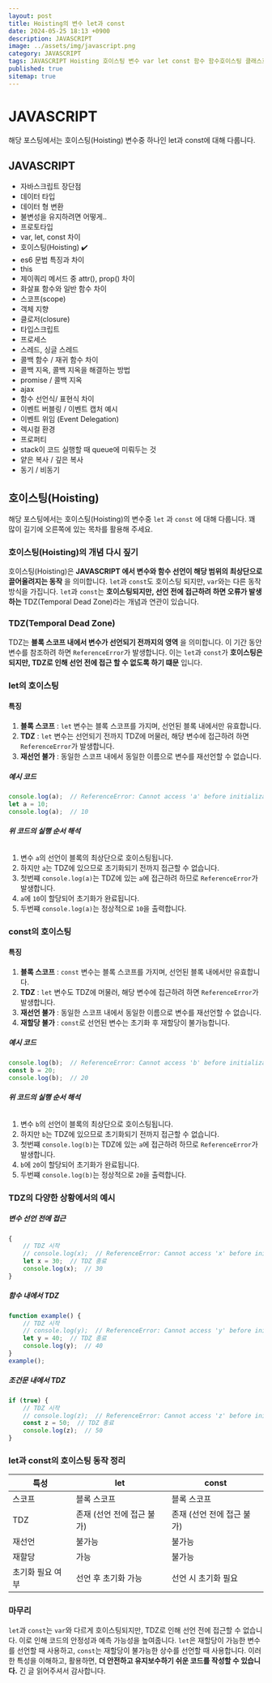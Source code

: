 ```yaml
---
layout: post
title: Hoisting의 변수 let과 const
date: 2024-05-25 18:13 +0900
description: JAVASCRIPT
image: ../assets/img/javascript.png
category: JAVASCRIPT
tags: JAVASCRIPT Hoisting 호이스팅 변수 var let const 함수 함수호이스팅 클래스호이스팅
published: true
sitemap: true
---
```


# JAVASCRIPT
해당 포스팅에서는 호이스팅(Hoisting) 변수중 하나인 let과 const에 대해 다룹니다.<br />


## __JAVASCRIPT__
* 자바스크립트 장단점 <br/>
* 데이터 타입 <br/>
* 데이터 형 변환<br/>
* 불변성을 유지하려면 어떻게..<br/>
* 프로토타입 <br/>
* var, let, const 차이 <br/>
* 호이스팅(Hoisting) ✔️<br/>
* es6 문법 특징과 차이<br/>
* this<br/>
* 제이쿼리 메서드 중 attr(), prop() 차이<br/>
* 화살표 함수와 일반 함수 차이<br/>
* 스코프(scope)<br/>
* 객체 지향<br/>
* 클로저(closure)<br/>
* 타입스크립트<br/>
* 프로세스<br/>
* 스레드, 싱글 스레드<br/>
* 콜백 함수 / 재귀 함수 차이<br/>
* 콜백 지옥, 콜백 지옥을 해결하는 방법<br/>
* promise / 콜백 지옥<br/>
* ajax<br/>
* 함수 선언식/ 표현식 차이<br/>
* 이벤트 버블링 / 이벤트 캡처 예시<br/>
* 이벤트 위임 (Event Delegation)<br/>
* 렉시컬 환경<br/>
* 프로퍼티<br/>
* stack이 코드 실행할 때 queue에 미뤄두는 것<br/>
* 얕은 복사 / 깊은 복사<br/>
* 동기 / 비동기<br/>

## __호이스팅(Hoisting)__<br/>
해당 포스팅에서는 호이스팅(Hoisting)의 변수중 `let` 과 `const` 에 대해 다룹니다. 꽤 많이 길기에 오른쪽에 있는 목차를 활용해 주세요.

### __호이스팅(Hoisting)의 개념 다시 짚기__
호이스팅(Hoisting)은 __JAVASCRIPT 에서 변수와 함수 선언이 해당 범위의 최상단으로 끌어올려지는 동작__ 을 의미합니다. `let`과 `const`도 호이스팅 되지만, `var`와는 다른 동작 방식을 가집니다. `let`과 `const`는 __호이스팅되지만, 선언 전에 접근하려 하면 오류가 발생하는__ TDZ(Temporal Dead Zone)라는 개념과 연관이 있습니다.

### __TDZ(Temporal Dead Zone)__
TDZ는 __블록 스코프 내에서 변수가 선언되기 전까지의 영역__ 을 의미합니다. 이 기간 동안 변수를 참조하려 하면 `ReferenceError`가 발생합니다. 이는 `let`과 `const`가 __호이스팅은 되지만, TDZ로 인해 선언 전에 접근 할 수 없도록 하기 떄문__ 입니다.

### __let의 호이스팅__

#### __특징__
1. __블록 스코프__ : `let` 변수는 블록 스코프를 가지며, 선언된 블록 내에서만 유효합니다.
2. __TDZ__ : `let` 변수는 선언되기 전까지 TDZ에 머물러, 해당 변수에 접근하려 하면 `ReferenceError`가 발생합니다.
3. __재선언 불가__ : 동일한 스코프 내에서 동일한 이름으로 변수를 재선언할 수 없습니다.

##### __예시 코드__

```javascript
console.log(a);  // ReferenceError: Cannot access 'a' before initialization
let a = 10;
console.log(a);  // 10
```

###### __위 코드의 실행 순서 해석__

1. 변수 `a`의 선언이 블록의 최상단으로 호이스팅됩니다.
2. 하지만 `a`는 TDZ에 있으므로 초기화되기 전까지 접근할 수 없습니다.
3. 첫번쨰 `console.log(a)`는 TDZ에 있는 `a`에 접근하려 하므로 `ReferenceError`가 발생합니다.
4. `a`에 `10`이 할당되어 초기화가 완료됩니다.
5. 두번쨰 `console.log(a)`는 정상적으로 `10`을 출력합니다.

### __const의 호이스팅__

#### __특징__
1. __블록 스코프__ : `const` 변수는 블록 스코프를 가지며, 선언된 블록 내에서만 유효합니다.
2. __TDZ__ : `let` 변수도 TDZ에 머물러, 해당 변수에 접근하려 하면 `ReferenceError`가 발생합니다.
3. __재선언 불가__ : 동일한 스코프 내에서 동일한 이름으로 변수를 재선언할 수 없습니다.
4. __재할당 불가__ : `const`로 선언된 변수는 초기화 후 재할당이 불가능합니다.

##### __예시 코드__

```javascript
console.log(b);  // ReferenceError: Cannot access 'b' before initialization
const b = 20;
console.log(b);  // 20
```

###### __위 코드의 실행 순서 해석__

1. 변수 `b`의 선언이 블록의 최상단으로 호이스팅됩니다.
2. 하지만 `b`는 TDZ에 있으므로 초기화되기 전까지 접근할 수 없습니다.
3. 첫번쨰 `console.log(b)`는 TDZ에 있는 `a`에 접근하려 하므로 `ReferenceError`가 발생합니다.
4. `b`에 `20`이 할당되어 초기화가 완료됩니다.
5. 두번쨰 `console.log(b)`는 정상적으로 `20`을 출력합니다.

### __TDZ의 다양한 상황에서의 예시__

##### __변수 선언 전에 접근__

```javascript
{
    // TDZ 시작
    // console.log(x);  // ReferenceError: Cannot access 'x' before initialization
    let x = 30;  // TDZ 종료
    console.log(x);  // 30
}
```

##### __함수 내에서 TDZ__

```javascript
function example() {
    // TDZ 시작
    // console.log(y);  // ReferenceError: Cannot access 'y' before initialization
    let y = 40;  // TDZ 종료
    console.log(y);  // 40
}
example();
```

##### __조건문 내에서 TDZ__

```javascript
if (true) {
    // TDZ 시작
    // console.log(z);  // ReferenceError: Cannot access 'z' before initialization
    const z = 50;  // TDZ 종료
    console.log(z);  // 50
}

```

### __let과 const의 호이스팅 동작 정리__

|특성|let|const|
|---|---|---|
|스코프|블록 스코프|블록 스코프|
|TDZ|존재 (선언 전에 접근 불가)|존재 (선언 전에 접근 불가)|
|재선언|불가능|불가능|
|재할당|가능|불가능|
|초기화 필요 여부|선언 후 초기화 가능|선언 시 초기화 필요|


### __마무리__
`let`과 `const`는 `var`와 다르게 호이스팅되지만, TDZ로 인해 선언 전에 접근할 수 없습니다. 이로 인해 코드의 안정성과 예측 가능성을 높여줍니다. `let`은 재할당이 가능한 변수를 선언할 때 사용하고, `const`는 재할당이 불가능한 상수를 선언할 때 사용합니다. 이러한 특성을 이해하고, 활용하면, __더 안전하고 유지보수하기 쉬운 코드를 작성할 수 있습니다.__ 긴 글 읽어주셔서 감사합니다.